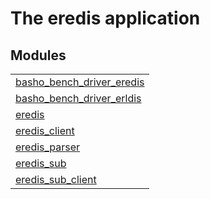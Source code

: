 

# The eredis application #


## Modules ##


<table width="100%" border="0" summary="list of modules">
<tr><td><a href="basho_bench_driver_eredis.md" class="module">basho_bench_driver_eredis</a></td></tr>
<tr><td><a href="basho_bench_driver_erldis.md" class="module">basho_bench_driver_erldis</a></td></tr>
<tr><td><a href="eredis.md" class="module">eredis</a></td></tr>
<tr><td><a href="eredis_client.md" class="module">eredis_client</a></td></tr>
<tr><td><a href="eredis_parser.md" class="module">eredis_parser</a></td></tr>
<tr><td><a href="eredis_sub.md" class="module">eredis_sub</a></td></tr>
<tr><td><a href="eredis_sub_client.md" class="module">eredis_sub_client</a></td></tr></table>

